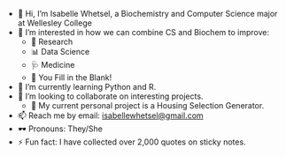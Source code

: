 - 👋 Hi, I’m Isabelle Whetsel, a Biochemistry and Computer Science major at Wellesley College
- 👀 I’m interested in how we can combine CS and Biochem to improve:
    - 🦠 Research
    - 📊 Data Science
    - 🩺 Medicine
    - 🫵 You Fill in the Blank!
- 🌱 I’m currently learning Python and R.
- 🤝 I’m looking to collaborate on interesting projects.
    - 🙋 My current personal project is a Housing Selection Generator.
- 📫 Reach me by email: isabellewhetsel@gmail.com
- 🕶️ Pronouns: They/She
- ⚡ Fun fact: I have collected over 2,000 quotes on sticky notes.


<!---
isa314159/isa314159 is a ✨ special ✨ repository because its `README.md` (this file) appears on your GitHub profile.
You can click the Preview link to take a look at your changes.
--->
